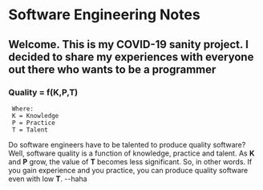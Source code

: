 # Software Engineering Notes

## Welcome. This is my COVID-19 sanity project. I decided to share my experiences with everyone out there who wants to be a programmer

### Quality = f(K,P,T)

     Where:
     K = Knowledge
     P = Practice
     T = Talent

Do software engineers have to be talented to produce quality software? Well, software quality is a function of knowledge, practice and talent. As **K** and **P** grow, the value of **T** becomes less significant. So, in other words. If you gain experience and you practice, you can produce quality software even with low **T**.
--haha